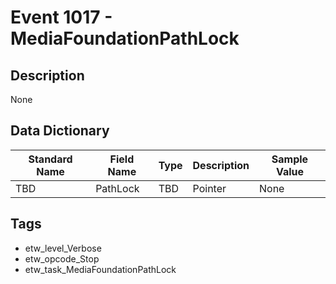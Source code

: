 # Event 1017 - MediaFoundationPathLock

## Description
None

## Data Dictionary
|Standard Name|Field Name|Type|Description|Sample Value|
|---|---|---|---|---|
|TBD|PathLock|TBD|Pointer|None|None|

## Tags
* etw_level_Verbose
* etw_opcode_Stop
* etw_task_MediaFoundationPathLock